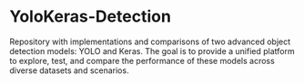 # YoloKeras-Detection
Repository with implementations and comparisons of two advanced object detection models: YOLO and Keras. The goal is to provide a unified platform to explore, test, and compare the performance of these models across diverse datasets and scenarios.
